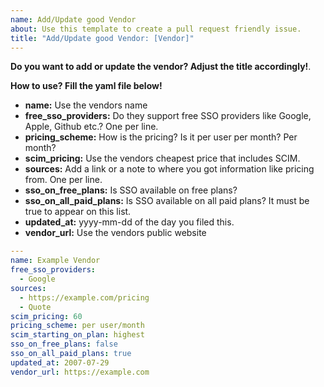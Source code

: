 ```yaml
---
name: Add/Update good Vendor
about: Use this template to create a pull request friendly issue.
title: "Add/Update good Vendor: [Vendor]"
---
```


**Do you want to add or update the vendor? Adjust the title accordingly!**.

**How to use? Fill the yaml file below!**
- **name:** Use the vendors name 
- **free_sso_providers:** Do they support free SSO providers like Google, Apple, Github etc.? One per line.
- **pricing_scheme:** How is the pricing? Is it per user per month? Per month?
- **scim_pricing:** Use the vendors cheapest price that includes SCIM. 
- **sources:** Add a link or a note to where you got information like pricing from. One per line.
- **sso_on_free_plans:** Is SSO available on free plans?
- **sso_on_all_paid_plans:** Is SSO available on all paid plans? It must be true to appear on this list.
- **updated_at:** yyyy-mm-dd of the day you filed this. 
- **vendor_url:** Use the vendors public website

```yaml
---
name: Example Vendor
free_sso_providers:
  - Google
sources:
  - https://example.com/pricing
  - Quote
scim_pricing: 60
pricing_scheme: per user/month
scim_starting_on_plan: highest
sso_on_free_plans: false
sso_on_all_paid_plans: true
updated_at: 2007-07-29
vendor_url: https://example.com
```